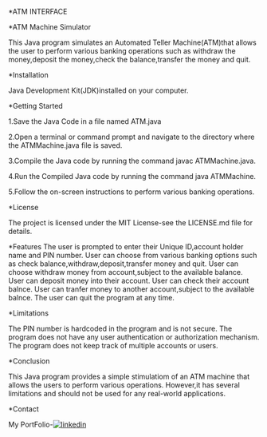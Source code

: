 *ATM INTERFACE

*ATM Machine Simulator

This Java program simulates an Automated Teller Machine(ATM)that allows the user to perform various banking operations such as withdraw the money,deposit the money,check the balance,transfer the money and quit.

*Installation

Java Development Kit(JDK)installed on your computer.

*Getting Started

1.Save the Java Code in a file named ATM.java

2.Open a terminal or command prompt and navigate to the directory where the ATMMachine.java file is saved.

3.Compile the Java code by running the command javac ATMMachine.java.

4.Run the Compiled Java code by running the command java ATMMachine.

5.Follow the on-screen instructions to perform various banking operations.

*License

The project is licensed under the MIT License-see the LICENSE.md file for details.

*Features
The user is prompted to enter their Unique ID,account holder name and PIN number.
User can choose from various banking options such as check balance,withdraw,deposit,transfer money and quit.
User can choose withdraw money from account,subject to the available balance.
User can deposit money into their account.
User can check their account balnce.
User can tranfer money to another account,subject to the available balnce.
The user can quit the program at any time.

*Limitations

The PIN number is hardcoded in the program and is not secure.
The program does not have any user authentication or authorization mechanism.
The program does not keep track of multiple accounts or users.

*Conclusion

This Java program provides a simple stimulatiom of an ATM machine that allows the users to perform various operations. However,it has several limitations and should not be used for any real-world applications.

*Contact

My PortFolio-[![linkedin](https://img.shields.io/badge/linkedin-0A66C2?style=for-the-badge&logo=linkedin&logoColor=white)](https://www.linkedin.com/in/prachi-malviya-512a40258)
